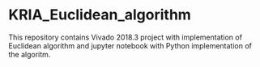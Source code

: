 # KRIA_Euclidean_algorithm

This repository contains Vivado 2018.3 project with implementation of Euclidean algorithm and jupyter notebook with Python implementation of the algoritm. 
